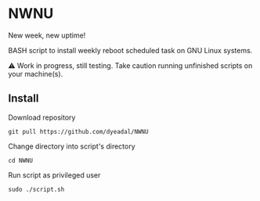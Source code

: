 # NWNU
New week, new uptime! 

BASH script to install weekly reboot scheduled task on GNU Linux systems.

⚠ Work in progress, still testing. Take caution running unfinished scripts on your machine(s).

## Install

Download repository

`git pull https://github.com/dyeadal/NWNU`


Change directory into script's directory

`cd NWNU`


Run script as privileged user

`sudo ./script.sh`

